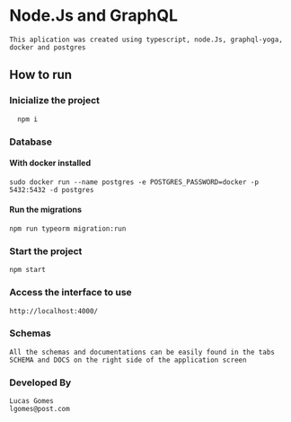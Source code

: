 # Node.Js and GraphQL

    This aplication was created using typescript, node.Js, graphql-yoga, docker and postgres

## How to run

### Inicialize the project

      npm i

### Database

#### With docker installed

    sudo docker run --name postgres -e POSTGRES_PASSWORD=docker -p 5432:5432 -d postgres

#### Run the migrations

    npm run typeorm migration:run

### Start the project

    npm start

### Access the interface to use

    http://localhost:4000/

### Schemas

    All the schemas and documentations can be easily found in the tabs SCHEMA and DOCS on the right side of the application screen

### Developed By

    Lucas Gomes
    lgomes@post.com
